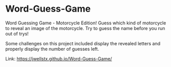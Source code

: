 # Word-Guess-Game
Word Guessing Game - Motorcycle Edition!  Guess which kind of motorcycle to reveal an image of the motorcycle. Try to guess the name before you run out of trys!  

Some challenges on this project included display the revealed letters and properly display the number of guesses left.

Link: https://jwellstx.github.io/Word-Guess-Game/
